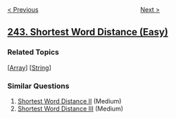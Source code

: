 <!--|This file generated by command(leetcode description); DO NOT EDIT.    |-->
<!--+----------------------------------------------------------------------+-->
<!--|@author    openset <openset.wang@gmail.com>                           |-->
<!--|@link      https://github.com/openset                                 |-->
<!--|@home      https://github.com/openset/leetcode                        |-->
<!--+----------------------------------------------------------------------+-->

[< Previous](../valid-anagram "Valid Anagram")
　　　　　　　　　　　　　　　　
[Next >](../shortest-word-distance-ii "Shortest Word Distance II")

## [243. Shortest Word Distance (Easy)](https://leetcode.com/problems/shortest-word-distance "最短单词距离")



### Related Topics
  [[Array](../../tag/array/README.md)]
  [[String](../../tag/string/README.md)]

### Similar Questions
  1. [Shortest Word Distance II](../shortest-word-distance-ii) (Medium)
  1. [Shortest Word Distance III](../shortest-word-distance-iii) (Medium)

